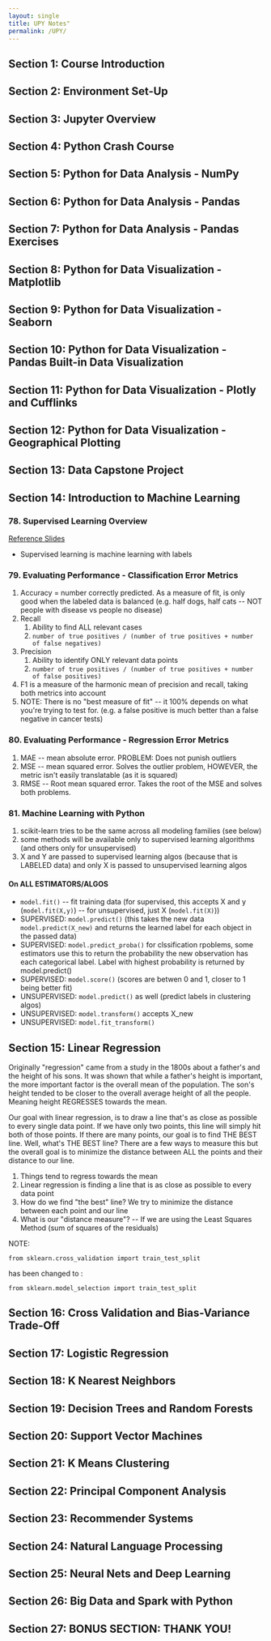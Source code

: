 ```yaml
---
layout: single
title: UPY Notes"
permalink: /UPY/
---
```



## Section 1: Course Introduction

## Section 2: Environment Set-Up

## Section 3: Jupyter Overview

## Section 4: Python Crash Course

## Section 5: Python for Data Analysis - NumPy

## Section 6: Python for Data Analysis - Pandas

## Section 7: Python for Data Analysis - Pandas Exercises

## Section 8: Python for Data Visualization - Matplotlib

## Section 9: Python for Data Visualization - Seaborn

## Section 10: Python for Data Visualization - Pandas Built-in Data Visualization

## Section 11: Python for Data Visualization - Plotly and Cufflinks

## Section 12: Python for Data Visualization - Geographical Plotting

## Section 13: Data Capstone Project

## Section 14: Introduction to Machine Learning

### 78. Supervised Learning Overview

[Reference Slides](https://docs.google.com/presentation/d/1WurfW8OWRqjiSmzmwOW71iN6CEShkbfOnyETqTvf6BE/edit#slide=id.g404b920135_0_58)

* Supervised learning is machine learning with labels

### 79. Evaluating Performance - Classification Error Metrics

1. Accuracy = number correctly predicted. As a measure of fit, is only good when the labeled data is balanced (e.g. half dogs, half cats -- NOT people with disease vs people no disease)
2. Recall
   1. Ability to find ALL relevant cases
   2. `number of true positives / (number of true positives + number of false negatives)`
3. Precision
   1. Ability to identify ONLY relevant data points
   2. `number of true positives / (number of true positives + number of false positives)`
4. F1 is a measure of the harmonic mean of precision and recall, taking both metrics into account
5. NOTE: There is no "best measure of fit" -- it 100% depends on what you're trying to test for. (e.g. a false positive is much better than a false negative in cancer tests)

### 80. Evaluating Performance - Regression Error Metrics

1. MAE -- mean absolute error. PROBLEM: Does not punish outliers
2. MSE -- mean squared error. Solves the outlier problem, HOWEVER, the metric isn't easily translatable (as it is squared)
3. RMSE -- Root mean squared error. Takes the root of the MSE and solves both problems. 

### 81. Machine Learning with Python

1. scikit-learn tries to be the same across all modeling families (see below)
2. some methods will be available only to supervised learning algorithms (and others only for unsupervised)
3. X and Y are passed to supervised learning algos (because that is LABELED data) and only X is passed to unsupervised learning algos

#### On ALL ESTIMATORS/ALGOS
* `model.fit()` -- fit training data (for supervised, this accepts X and y (`model.fit(X,y)`) -- for unsupervised, just X (`model.fit(X)`))
* SUPERVISED: `model.predict()` (this takes the new data `model.predict(X_new)` and returns the learned label for each object in the passed data)
* SUPERVISED: `model.predict_proba()` for clssification rpoblems, some estimators use this to return the probability the new observation has each categorical label. Label with highest probability is returned by model.predict()
* SUPERVISED: `model.score()` (scores are betwen 0 and 1, closer to 1 being better fit)
* UNSUPERVISED: `model.predict()` as well (predict labels in clustering algos)
* UNSUPERVISED: `model.transform()` accepts X_new
* UNSUPERVISED: `model.fit_transform()`




## Section 15: Linear Regression

Originally "regression" came from a study in the 1800s about a father's and the height of his sons. It was shown that while a father's height is important, the more important factor is the overall mean of the population. The son's height tended to be closer to the overall average height of all the people. Meaning height REGRESSES towards the mean. 

Our goal with linear regression, is to draw a line that's as close as possible to every single data point. If we have only two points, this line will simply hit both of those points. If there are many points, our goal is to find THE BEST line. Well, what's THE BEST line? There are a few ways to measure this but the overall goal is to minimize the distance between ALL the points and their distance to our line. 

1. Things tend to regress towards the mean
2. Linear regression is finding a line that is as close as possible to every data point
3. How do we find "the best" line? We try to minimize the distance between each point and our line
4. What is our "distance measure"? -- If we are using the Least Squares Method (sum of squares of the residuals)

NOTE:

`from sklearn.cross_validation import train_test_split`

has been changed to :

`from sklearn.model_selection import train_test_split`



## Section 16: Cross Validation and Bias-Variance Trade-Off

## Section 17: Logistic Regression

## Section 18: K Nearest Neighbors

## Section 19: Decision Trees and Random Forests

## Section 20: Support Vector Machines

## Section 21: K Means Clustering

## Section 22: Principal Component Analysis

## Section 23: Recommender Systems

## Section 24: Natural Language Processing

## Section 25: Neural Nets and Deep Learning

## Section 26: Big Data and Spark with Python

## Section 27: BONUS SECTION: THANK YOU!
